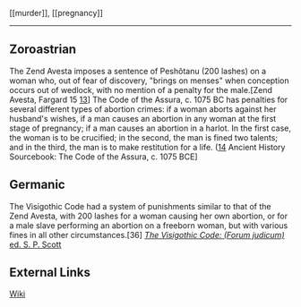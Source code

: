 [[murder]], [[pregnancy]]

---

## Zoroastrian

The Zend Avesta imposes a sentence of Peshôtanu (200 lashes) on a woman who, out of fear of discovery, "brings on menses" when conception occurs out of wedlock, with no mention of a penalty for the male.[Zend Avesta, Fargard 15 [13](http://www.hinduwebsite.com/sacredscripts/zoroscripts/fargard.asp#fargard15)] The Code of the Assura, c. 1075 BC has penalties for several different types of abortion crimes: if a woman aborts against her husband's wishes, if a man causes an abortion in any woman at the first stage of pregnancy; if a man causes an abortion in a harlot. In the first case, the woman is to be crucified; in the second, the man is fined two talents; and in the third, the man is to make restitution for a life. ([14](http://www.fordham.edu/halsall/ancient/1075assyriancode.html) Ancient History Sourcebook: The Code of the Assura, c. 1075 BCE]

## Germanic

The Visigothic Code had a system of punishments similar to that of the Zend Avesta, with 200 lashes for a woman causing her own abortion, or for a male slave performing an abortion on a freeborn woman, but with various fines in all other circumstances.[36] [_The Visigothic Code: (Forum judicum)_ ed. S. P. Scott](http://libro.uca.edu/vcode/vg6-3.htm)


## External Links
[Wiki](https://en.wikipedia.org/wiki/History_of_abortion_law_debate)